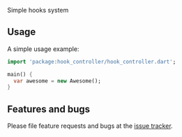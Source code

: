 Simple hooks system

## Usage

A simple usage example:

```dart
import 'package:hook_controller/hook_controller.dart';

main() {
  var awesome = new Awesome();
}
```

## Features and bugs

Please file feature requests and bugs at the [issue tracker][tracker].

[tracker]: http://example.com/issues/replaceme
